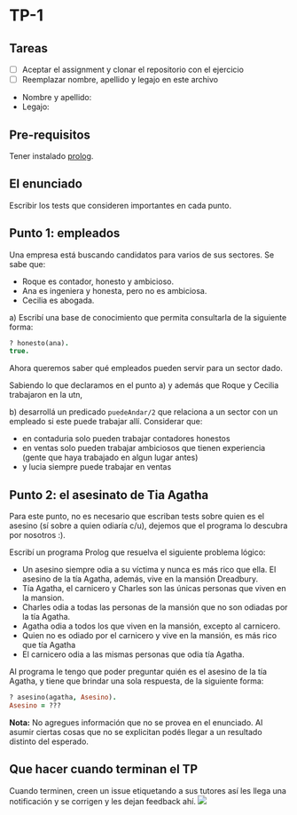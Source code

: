 # TP-1

## Tareas

- [ ] Aceptar el assignment y clonar el repositorio con el ejercicio
- [ ] Reemplazar nombre, apellido y legajo en este archivo

- Nombre y apellido:
- Legajo:

## Pre-requisitos

Tener instalado [prolog](https://github.com/pdep-utn/enunciados-miercoles-noche/blob/master/pages/prolog/entorno.md).

## El enunciado

Escribir los tests que consideren importantes en cada punto.

## Punto 1: empleados

Una empresa está buscando candidatos para varios de sus sectores. Se sabe que:

- Roque es contador, honesto y ambicioso.
- Ana es ingeniera y honesta, pero no es ambiciosa.
- Cecilia es abogada.

a) Escribí una base de conocimiento que permita consultarla de la siguiente forma:

```prolog
? honesto(ana).
true.
```

Ahora queremos saber qué empleados pueden servir para un sector dado.

Sabiendo lo que declaramos en el punto a) y además que Roque y Cecilia trabajaron en la utn,

b) desarrollá un predicado `puedeAndar/2` que relaciona a un sector con un empleado si este puede trabajar allí. Considerar que:

- en contaduria solo pueden trabajar contadores honestos
- en ventas solo pueden trabajar ambiciosos que tienen experiencia (gente que haya trabajado en algun lugar antes)
- y lucia siempre puede trabajar en ventas 


## Punto 2: el asesinato de Tia Agatha

Para este punto, no es necesario que escriban tests sobre quien es el asesino (sí sobre a quien odiaría c/u), dejemos que el programa lo descubra por nosotros :).

Escribí un programa Prolog que resuelva el siguiente problema lógico:

- Un asesino siempre odia a su víctima y nunca es más rico que ella. El asesino de la tía Agatha, además, vive en la mansión Dreadbury.
- Tía Agatha, el carnicero y Charles son las únicas personas que viven en la mansion.
- Charles odia a todas las personas de la mansión que no son odiadas por la tía Agatha.
- Agatha odia a todos los que viven en la mansión, excepto al carnicero.
- Quien no es odiado por el carnicero y vive en la mansión, es más rico que tía Agatha
- El carnicero odia a las mismas personas que odia tía Agatha. 

Al programa le tengo que poder preguntar quién es el asesino de la tía Agatha, y tiene que brindar una sola respuesta, de la siguiente forma:

```prolog
? asesino(agatha, Asesino).
Asesino = ???
```

**Nota:** No agregues información que no se provea en el enunciado. Al asumir ciertas cosas que no se explicitan podés llegar a un resultado distinto del esperado.

## Que hacer cuando terminan el TP

Cuando terminen, creen un issue etiquetando a sus tutores así les llega una notificación y se corrigen y les dejan feedback ahí.
![](https://i.imgur.com/ypeXpBw.gif)
